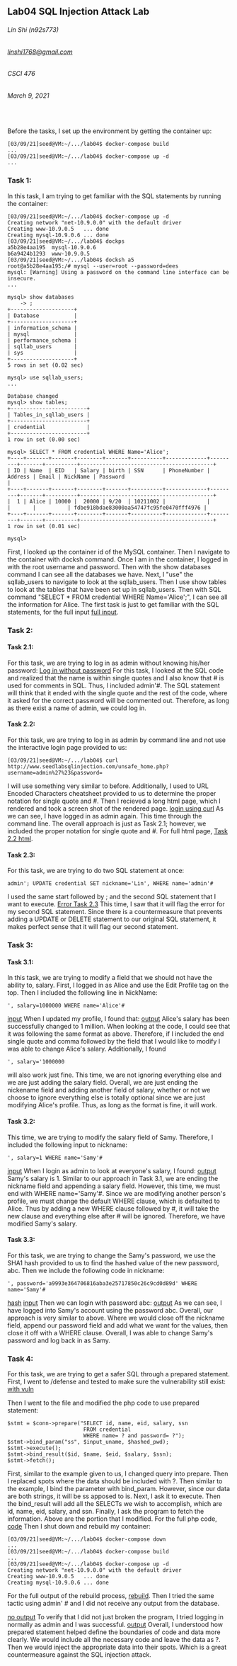 ## Lab04 SQL Injection Attack Lab
###### Lin Shi (n92s773)
###### linshi1768@gmail.com
###### CSCI 476
###### March 9, 2021
<br>

Before the tasks, I set up the environment by getting the container up:
```
[03/09/21]seed@VM:~/.../lab04$ docker-compose build
...
[03/09/21]seed@VM:~/.../lab04$ docker-compose up -d
...
```

### Task 1:
In this task, I am trying to get familiar with the SQL statements by running the container:
```
[03/09/21]seed@VM:~/.../lab04$ docker-compose up -d
Creating network "net-10.9.0.0" with the default driver
Creating www-10.9.0.5   ... done
Creating mysql-10.9.0.6 ... done
[03/09/21]seed@VM:~/.../lab04$ dockps
a5b28e4aa195  mysql-10.9.0.6
b6a9424b1293  www-10.9.0.5
[03/09/21]seed@VM:~/.../lab04$ docksh a5
root@a5b28e4aa195:/# mysql --user=root --password=dees
mysql: [Warning] Using a password on the command line interface can be insecure.
...

mysql> show databases
    -> ;
+--------------------+
| Database           |
+--------------------+
| information_schema |
| mysql              |
| performance_schema |
| sqllab_users       |
| sys                |
+--------------------+
5 rows in set (0.02 sec)

mysql> use sqllab_users;
...

Database changed
mysql> show tables;
+------------------------+
| Tables_in_sqllab_users |
+------------------------+
| credential             |
+------------------------+
1 row in set (0.00 sec)

mysql> SELECT * FROM credential WHERE Name='Alice';
+----+-------+-------+--------+-------+----------+-------------+---------+-------+----------+------------------------------------------+
| ID | Name  | EID   | Salary | birth | SSN      | PhoneNumber | Address | Email | NickName | Password                                 |
+----+-------+-------+--------+-------+----------+-------------+---------+-------+----------+------------------------------------------+
|  1 | Alice | 10000 |  20000 | 9/20  | 10211002 |             |         |       |          | fdbe918bdae83000aa54747fc95fe0470fff4976 |
+----+-------+-------+--------+-------+----------+-------------+---------+-------+----------+------------------------------------------+
1 row in set (0.01 sec)

mysql>

```
First, I looked up the container id of the MySQL container. Then I navigate to the container with docksh command. Once I am in the container, I logged in with the root username and password. Then with the show databases command I can see all the databases we have. Next, I "use" the sqllab_users to navigate to look at the sqllab_users. Then I use show tables to look at the tables that have been set up in sqllab_users. Then with SQL command "SELECT * FROM credential WHERE Name='Alice';", I can see all the information for Alice. The first task is just to get familiar with the SQL statements, for the full input [full input](Task1.txt).

### Task 2:

#### Task 2.1:
For this task, we are trying to log in as admin without knowing his/her password:
[Log in without password](Task2-1.png)
For this task, I looked at the SQL code and realized that the name is within single quotes and I also know that # is used for comments in SQL. Thus, I included admin'#. The SQL statement will think that it ended with the single quote and the rest of the code, where it asked for the correct password will be commented out. Therefore, as long as there exist a name of admin, we could log in.

#### Task 2.2:
For this task, we are trying to log in as admin by command line and not use the interactive login page provided to us:
```
[03/09/21]seed@VM:~/.../lab04$ curl http://www.seedlabsqlinjection.com/unsafe_home.php?username=admin%27%23&password=
```
I will use something very similar to before. Additionally, I used to URL Encoded Characters cheatsheet provided to us to determine the proper notation for single quote and #. Then I recieved a long html page, which I rendered and took a screen shot of the rendered page.
[login using curl](Task2-2.png)
As we can see, I have logged in as admin again. This time through the command line. The overall approach is just as Task 2.1; however, we included the proper notation for single quote and #. For full html page, [Task 2.2 html](Task2-2.html).

#### Task 2.3:
For this task, we are trying to do two SQL statement at once:
```
admin'; UPDATE credential SET nickname='Lin', WHERE name='admin'#
```
I used the same start followed by ; and the second SQL statement that I want to execute.
[Error Task 2.3](Task2-3.png)
This time, I saw that it will flag the error for my second SQL statement. Since there is a countermeasure that prevents adding a UPDATE or DELETE statement to our original SQL statement, it makes perfect sense that it will flag our second statement.

### Task 3:

#### Task 3.1:
In this task, we are trying to modify a field that we should not have the ability to, salary. First, I logged in as Alice and use the Edit Profile tag on the top. Then I included the following line in NickName:
```
', salary=1000000 WHERE name='Alice'#
```
[input](Task3-1-1.png)
When I updated my profile, I found that:
[output](Task3-1-2.png)
Alice's salary has been successfully changed to 1 million. When looking at the code, I could see that it was following the same format as above. Therefore, if I included the end single quote and comma followed by the field that I would like to modify I was able to change Alice's salary. Additionally, I found
```
', salary='1000000
```
will also work just fine. This time, we are not ignoring everything else and we are just adding the salary field. Overall, we are just ending the nickename field and adding another field of salary, whether or not we choose to ignore everything else is totally optional since we are just modifying Alice's profile. Thus, as long as the format is fine, it will work.

#### Task 3.2:
This time, we are trying to modify the salary field of Samy. Therefore, I included the following input to nickname:
```
', salary=1 WHERE name='Samy'#
```
[input](Task3-2-1.png)
When I login as admin to look at everyone's salary, I found:
[output](Task3-2-2.png)
Samy's salary is 1. Similar to our approach in Task 3.1, we are ending the nickname field and appending a salary field. However, this time, we must end with WHERE name='Samy'#. Since we are modifying another person's profile, we must change the default WHERE clause, which is defaulted to Alice. Thus by adding a new WHERE clause followed by #, it will take the new clause and everything else after # will be ignored. Therefore, we have modified Samy's salary.

#### Task 3.3:
For this task, we are trying to change the Samy's password, we use the SHA1 hash provided to us to find the hashed value of the new password, abc. Then we include the following code in nickname:
```
', password='a9993e364706816aba3e25717850c26c9cd0d89d' WHERE name='Samy'#
```
[hash](Task3-3-3.png)
[input](Task3-3-1.png)
Then we can login with password abc:
[output](Task3-3-2.png)
As we can see, I have logged into Samy's account using the password abc. Overall, our approach is very similar to above. Where we would close off the nickname field, append our password field and add what we want for the values, then close it off with a WHERE clause. Overall, I was able to change Samy's password and log back in as Samy.


### Task 4:
For this task, we are trying to get a safer SQL through a prepared statement. First, I went to /defense and tested to make sure the vulnerability still exist:
[with vuln](Task4-1.png)

Then I went to the file and modified the php code to use prepared statement:
```
$stmt = $conn->prepare("SELECT id, name, eid, salary, ssn
                        FROM credential
                        WHERE name= ? and password= ?");
$stmt->bind_param("ss", $input_uname, $hashed_pwd);
$stmt->execute();
$stmt->bind_result($id, $name, $eid, $salary, $ssn);
$stmt->fetch();
```
First, similar to the example given to us, I changed query into prepare. Then I replaced spots where the data should be included with ?. Then similar to the example, I bind the parameter with bind_param. However, since our data are both strings, it will be ss apposed to is. Next, I ask it to execute. Then the bind_result will add all the SELECTs we wish to accomplish, which are id, name, eid, salary, and ssn. Finally, I ask the program to fetch the information. Above are the portion that I modified. For the full php code, [code](unsafe.php)
Then I shut down and rebuild my container:
```
[03/09/21]seed@VM:~/.../lab04$ docker-compose down
...
[03/09/21]seed@VM:~/.../lab04$ docker-compose build
...
[03/09/21]seed@VM:~/.../lab04$ docker-compose up -d
Creating network "net-10.9.0.0" with the default driver
Creating www-10.9.0.5   ... done
Creating mysql-10.9.0.6 ... done
```
For the full output of the rebuild process, [rebuild](Task4.txt). Then I tried the same tactic using admin' # and I did not receive any output from the database.

[no output](Task4-2.png)
To verify that I did not just broken the program, I tried logging in normally as admin and I was successful.
[output](Task4-3.png)
Overall, I understood how prepared statement helped define the boundaries of code and data more clearly. We would include all the necessary code and leave the data as ?. Then we would inject the appropriate data into their spots. Which is a great countermeasure against the SQL injection attack.
